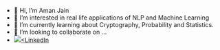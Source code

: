 - 👋 Hi, I’m Aman Jain
- 👀 I’m interested in real life applications of NLP and Machine Learning
- 🌱 I’m currently learning about Cryptography, Probability and Statistics.
- 💞️ I’m looking to collaborate on ...
- <a href="https://www.linkedin.com/in/aman-jain-9331b01ab/" target="_blank"><img src = "https://img.shields.io/badge/LinkedIn-0077B5?style=for-the-badge&logo=linkedin&logoColor=white"><LinkedIn</img></a>

<!---
amanjain252002/amanjain252002 is a ✨ special ✨ repository because its `README.md` (this file) appears on your GitHub profile.
You can click the Preview link to take a look at your changes.
--->
